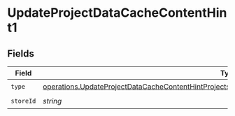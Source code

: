 # UpdateProjectDataCacheContentHint1


## Fields

| Field                                                                                                                                                                                                                    | Type                                                                                                                                                                                                                     | Required                                                                                                                                                                                                                 | Description                                                                                                                                                                                                              |
| ------------------------------------------------------------------------------------------------------------------------------------------------------------------------------------------------------------------------ | ------------------------------------------------------------------------------------------------------------------------------------------------------------------------------------------------------------------------ | ------------------------------------------------------------------------------------------------------------------------------------------------------------------------------------------------------------------------ | ------------------------------------------------------------------------------------------------------------------------------------------------------------------------------------------------------------------------ |
| `type`                                                                                                                                                                                                                   | [operations.UpdateProjectDataCacheContentHintProjectsResponse200ApplicationJSONResponseBodyEnv1Type](../../models/operations/updateprojectdatacachecontenthintprojectsresponse200applicationjsonresponsebodyenv1type.md) | :heavy_check_mark:                                                                                                                                                                                                       | N/A                                                                                                                                                                                                                      |
| `storeId`                                                                                                                                                                                                                | *string*                                                                                                                                                                                                                 | :heavy_check_mark:                                                                                                                                                                                                       | N/A                                                                                                                                                                                                                      |